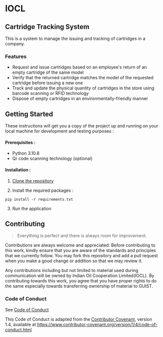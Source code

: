 # IOCL

## Cartridge Tracking System

This is a system to manage the issuing and tracking of cartridges in a company.

### Features

- Request and issue cartridges based on an employee's return of an empty cartridge of the same model
- Verify that the returned cartridge matches the model of the requested cartridge before issuing a new one
- Track and update the physical quantity of cartridges in the store using barcode scanning or RFID technology
- Dispose of empty cartridges in an environmentally-friendly manner

## Getting Started
These instructions will get you a copy of the project up and running on your local machine for development and testing purposes :

#### Prerequisites :
- Python 3.10.8
- Qr code scanning technology (optional)

#### Installation :

1. [Clone the repository](https://github.com/Abhimanyu8/IOCL.git)

2. Install the required packages :

```pip install -r requirements.txt```

3. Run the application

## Contributing

> Everything is perfect and there is always room for improvement.

Contributions are always welcome and appreciated. Before contributing to this
work, kindly ensure that you are aware of the standards and principles that we
currently follow. You may fork this repository and add a pull request when you
make a good change or addition so that we may review it.

Any contributions including but not limited to material used during
communication will be owned by Indian Oil Cooperation Limited(IOCL). By contributing towards this work, you agree
that you have proper rights to do the same especially towards transferring
ownership of material to GUIST.

### Code of Conduct

See [Code of Conduct](CODE_OF_CONDUCT.md)

This Code of Conduct is adapted from the [Contributor Covenant][homepage],
version 1.4, available at
https://www.contributor-covenant.org/version/1/4/code-of-conduct.html

[homepage]: https://www.contributor-covenant.org
